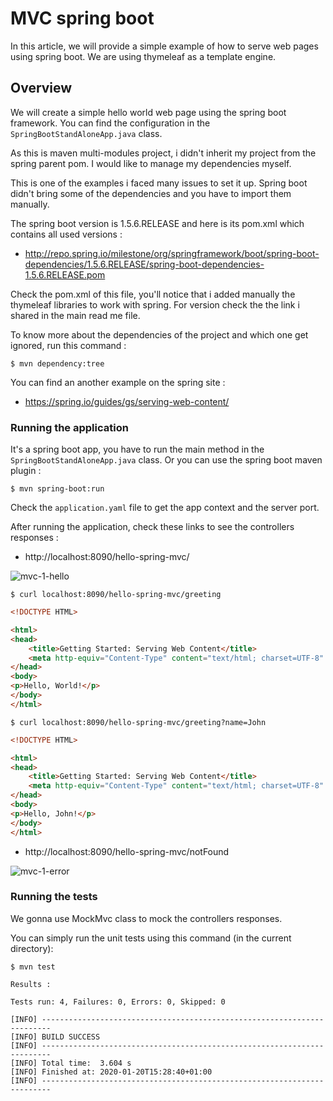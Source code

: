 # MVC spring boot

In this article, we will provide a simple example of how to serve web pages using spring boot. We are using thymeleaf as a template engine.


## Overview

We will create a simple hello world web page using the spring boot framework. You can find the configuration in the `SpringBootStandAloneApp.java` class.

As this is maven multi-modules project, i didn't inherit my project from the spring parent pom. I would like to manage my dependencies myself.

This is one of the examples i faced many issues to set it up. Spring boot didn't bring some of the dependencies and you have to import them manually.

The spring boot version is 1.5.6.RELEASE and here is its pom.xml which contains all used versions :

- http://repo.spring.io/milestone/org/springframework/boot/spring-boot-dependencies/1.5.6.RELEASE/spring-boot-dependencies-1.5.6.RELEASE.pom

Check the pom.xml of this file, you'll notice that i added manually the thymeleaf libraries to work with spring. For version check the the link i shared in the main read me file.

To know more about the dependencies of the project and which one get ignored, run this command :

```shell script
$ mvn dependency:tree
```

You can find an another example on the spring site :

- https://spring.io/guides/gs/serving-web-content/

### Running the application

It's a spring boot app, you have to run the main method in the `SpringBootStandAloneApp.java` class. Or you can use the spring boot maven plugin :

```shell script
$ mvn spring-boot:run
```

Check the `application.yaml` file to get the app context and the server port.

After running the application, check these links to see the controllers responses :

- http://localhost:8090/hello-spring-mvc/

![mvc-1-hello](https://user-images.githubusercontent.com/16627692/72731605-4cecb000-3b94-11ea-893b-9ae15a329d01.png)

```shell script
$ curl localhost:8090/hello-spring-mvc/greeting
```

```html
<!DOCTYPE HTML>

<html>
<head>
    <title>Getting Started: Serving Web Content</title>
    <meta http-equiv="Content-Type" content="text/html; charset=UTF-8" />
</head>
<body>
<p>Hello, World!</p>
</body>
</html>
```

```shell script
$ curl localhost:8090/hello-spring-mvc/greeting?name=John
```

```html
<!DOCTYPE HTML>

<html>
<head>
    <title>Getting Started: Serving Web Content</title>
    <meta http-equiv="Content-Type" content="text/html; charset=UTF-8" />
</head>
<body>
<p>Hello, John!</p>
</body>
</html>
```

- http://localhost:8090/hello-spring-mvc/notFound

![mvc-1-error](https://user-images.githubusercontent.com/16627692/72732653-6e4e9b80-3b96-11ea-9586-7314a5c26f44.png)


### Running the tests

We gonna use MockMvc class to mock the controllers responses.

You can simply run the unit tests using this command (in the current directory):

```shell script
$ mvn test
```

```log
Results :

Tests run: 4, Failures: 0, Errors: 0, Skipped: 0

[INFO] ------------------------------------------------------------------------
[INFO] BUILD SUCCESS
[INFO] ------------------------------------------------------------------------
[INFO] Total time:  3.604 s
[INFO] Finished at: 2020-01-20T15:28:40+01:00
[INFO] ------------------------------------------------------------------------
```